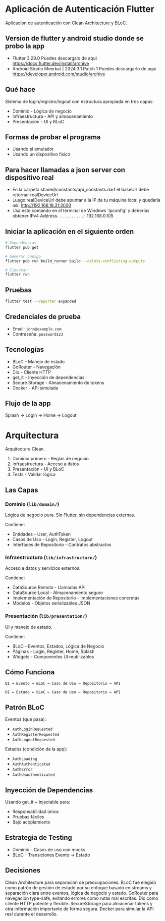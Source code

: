 # Aplicación de Autenticación Flutter

Aplicación de autenticación con Clean Architecture y BLoC.

## Version de flutter y android studio donde se probo la app

- Flutter 3.29.0 Puedes descargalo de aqui https://docs.flutter.dev/install/archive
- Android Studio Meerkat | 2024.3.1 Patch 1 Puedes descargarlo de aqui https://developer.android.com/studio/archive

## Qué hace

Sistema de login/registro/logout con estructura apropiada en tres capas:
- Dominio - Lógica de negocio
- Infraestructura - API y almacenamiento
- Presentación - UI y BLoC

## Formas de probar el programa
- Usando el emulador
- Usando un dispositivo fisico

## Para hacer llamadas a json server con dispositivo real
- En la carpeta shared/constants/api_constants.dart el baseUrl debe retornar realDeviceUrl
- Luego realDeviceUrl debe apuntar a la IP de tu máquina local y quedaría así: http://192.168.18.31:3000
- Usa este comando en el terminal de Windows 'ipconfig' y deberías obtener IPv4 Address. . . . . . . . . . . : 192.168.0.105

## Iniciar la aplicación en el siguiente orden

```bash
# Dependencias
flutter pub get

# Generar código
flutter pub run build_runner build --delete-conflicting-outputs

# Ejecutar
flutter run
```

## Pruebas

```bash
flutter test --reporter expanded
```

## Credenciales de prueba

- Email: `john@example.com`
- Contraseña: `password123`

## Tecnologías

- BLoC - Manejo de estado
- GoRouter - Navegación
- Dio - Cliente HTTP
- get_it - Inyección de dependencias
- Secure Storage - Almacenamiento de tokens
- Docker - API simulada

## Flujo de la app

Splash → Login → Home → Logout

# Arquitectura

Arquitectura Clean.

1. Dominio primero - Reglas de negocio
2. Infraestructura - Acceso a datos
3. Presentación - UI y BLoC
4. Tests - Validar lógica

## Las Capas

### Dominio (`lib/domain/`)
Lógica de negocio pura. Sin Flutter, sin dependencias externas.

Contiene:
- Entidades - User, AuthToken
- Casos de Uso - Login, Register, Logout
- Interfaces de Repositorio - Contratos abstractos

### Infraestructura (`lib/infrastructure/`)
Acceso a datos y servicios externos.

Contiene:
- DataSource Remoto - Llamadas API
- DataSource Local - Almacenamiento seguro
- Implementación de Repositorio - Implementaciones concretas
- Modelos - Objetos serializables JSON

### Presentación (`lib/presentation/`)
UI y manejo de estado.

Contiene:
- BLoC - Eventos, Estados, Lógica de Negocio
- Páginas - Login, Register, Home, Splash
- Widgets - Componentes UI reutilizables

## Cómo Funciona

```
UI → Evento → BLoC → Caso de Uso → Repositorio → API
                
UI ← Estado ← BLoC ← Caso de Uso ← Repositorio ← API
```

## Patrón BLoC

Eventos (qué pasa):
- `AuthLoginRequested`
- `AuthRegisterRequested`
- `AuthLogoutRequested`

Estados (condición de la app):
- `AuthLoading`
- `AuthAuthenticated`
- `AuthError`
- `AuthUnauthenticated`

## Inyección de Dependencias

Usando get_it + injectable para:
- Responsabilidad única
- Pruebas fáciles
- Bajo acoplamiento

## Estrategia de Testing

- Dominio - Casos de uso con mocks
- BLoC - Transiciones Evento → Estado

## Decisiones

Clean Architecture para separación de preocupaciones.
BLoC fue elegido como patrón de gestión de estado por su enfoque basado en streams y separación clara entre eventos, lógica de negocio y estado.
GoRouter para navegación type-safe, evitando errores como rutas mal escritas.
Dio como cliente HTTP potente y flexible.
SecureStorage para almacenar tokens y otra información importante de forma segura.
Docker para simular la API real durante el desarrollo.

